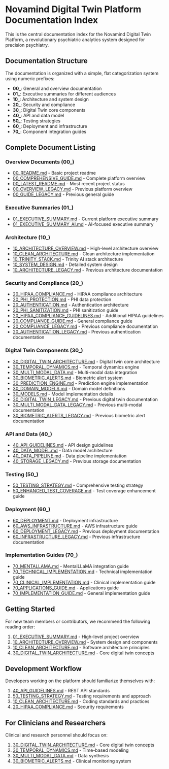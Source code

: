 # Novamind Digital Twin Platform Documentation Index

This is the central documentation index for the Novamind Digital Twin Platform, a revolutionary psychiatric analytics system designed for precision psychiatry.

## Documentation Structure

The documentation is organized with a simple, flat categorization system using numeric prefixes:

- **00_**: General and overview documentation
- **01_**: Executive summaries for different audiences
- **10_**: Architecture and system design
- **20_**: Security and compliance 
- **30_**: Digital Twin core components
- **40_**: API and data model
- **50_**: Testing strategies
- **60_**: Deployment and infrastructure
- **70_**: Component integration guides

## Complete Document Listing

### Overview Documents (00_)

- [00_README.md](00_README.md) - Basic project readme
- [00_COMPREHENSIVE_GUIDE.md](00_COMPREHENSIVE_GUIDE.md) - Complete platform overview
- [00_LATEST_README.md](00_LATEST_README.md) - Most recent project status
- [00_OVERVIEW_LEGACY.md](00_OVERVIEW_LEGACY.md) - Previous platform overview
- [00_GUIDE_LEGACY.md](00_GUIDE_LEGACY.md) - Previous general guide

### Executive Summaries (01_)

- [01_EXECUTIVE_SUMMARY.md](01_EXECUTIVE_SUMMARY.md) - Current platform executive summary
- [01_EXECUTIVE_SUMMARY_AI.md](01_EXECUTIVE_SUMMARY_AI.md) - AI-focused executive summary

### Architecture (10_)

- [10_ARCHITECTURE_OVERVIEW.md](10_ARCHITECTURE_OVERVIEW.md) - High-level architecture overview
- [10_CLEAN_ARCHITECTURE.md](10_CLEAN_ARCHITECTURE.md) - Clean architecture implementation
- [10_TRINITY_STACK.md](10_TRINITY_STACK.md) - Trinity AI stack architecture
- [10_SYSTEM_DESIGN.md](10_SYSTEM_DESIGN.md) - Detailed system design
- [10_ARCHITECTURE_LEGACY.md](10_ARCHITECTURE_LEGACY.md) - Previous architecture documentation

### Security and Compliance (20_)

- [20_HIPAA_COMPLIANCE.md](20_HIPAA_COMPLIANCE.md) - HIPAA compliance architecture
- [20_PHI_PROTECTION.md](20_PHI_PROTECTION.md) - PHI data protection 
- [20_AUTHENTICATION.md](20_AUTHENTICATION.md) - Authentication architecture
- [20_PHI_SANITIZATION.md](20_PHI_SANITIZATION.md) - PHI sanitization guide
- [20_HIPAA_COMPLIANCE_GUIDELINES.md](20_HIPAA_COMPLIANCE_GUIDELINES.md) - Additional HIPAA guidelines
- [20_COMPLIANCE_GUIDE.md](20_COMPLIANCE_GUIDE.md) - General compliance guide
- [20_COMPLIANCE_LEGACY.md](20_COMPLIANCE_LEGACY.md) - Previous compliance documentation
- [20_AUTHENTICATION_LEGACY.md](20_AUTHENTICATION_LEGACY.md) - Previous authentication documentation

### Digital Twin Components (30_)

- [30_DIGITAL_TWIN_ARCHITECTURE.md](30_DIGITAL_TWIN_ARCHITECTURE.md) - Digital twin core architecture
- [30_TEMPORAL_DYNAMICS.md](30_TEMPORAL_DYNAMICS.md) - Temporal dynamics engine
- [30_MULTI_MODAL_DATA.md](30_MULTI_MODAL_DATA.md) - Multi-modal data integration
- [30_BIOMETRIC_ALERTS.md](30_BIOMETRIC_ALERTS.md) - Biometric alert system
- [30_PREDICTION_ENGINE.md](30_PREDICTION_ENGINE.md) - Prediction engine implementation
- [30_DOMAIN_MODELS.md](30_DOMAIN_MODELS.md) - Domain model definitions
- [30_MODELS.md](30_MODELS.md) - Model implementation details
- [30_DIGITAL_TWIN_LEGACY.md](30_DIGITAL_TWIN_LEGACY.md) - Previous digital twin documentation
- [30_MULTI_MODAL_DATA_LEGACY.md](30_MULTI_MODAL_DATA_LEGACY.md) - Previous multi-modal documentation
- [30_BIOMETRIC_ALERTS_LEGACY.md](30_BIOMETRIC_ALERTS_LEGACY.md) - Previous biometric alert documentation

### API and Data (40_)

- [40_API_GUIDELINES.md](40_API_GUIDELINES.md) - API design guidelines
- [40_DATA_MODEL.md](40_DATA_MODEL.md) - Data model architecture
- [40_DATA_PIPELINE.md](40_DATA_PIPELINE.md) - Data pipeline implementation
- [40_STORAGE_LEGACY.md](40_STORAGE_LEGACY.md) - Previous storage documentation

### Testing (50_)

- [50_TESTING_STRATEGY.md](50_TESTING_STRATEGY.md) - Comprehensive testing strategy
- [50_ENHANCED_TEST_COVERAGE.md](50_ENHANCED_TEST_COVERAGE.md) - Test coverage enhancement guide

### Deployment (60_)

- [60_DEPLOYMENT.md](60_DEPLOYMENT.md) - Deployment infrastructure
- [60_AWS_INFRASTRUCTURE.md](60_AWS_INFRASTRUCTURE.md) - AWS infrastructure guide
- [60_DEPLOYMENT_LEGACY.md](60_DEPLOYMENT_LEGACY.md) - Previous deployment documentation
- [60_INFRASTRUCTURE_LEGACY.md](60_INFRASTRUCTURE_LEGACY.md) - Previous infrastructure documentation

### Implementation Guides (70_)

- [70_MENTALLAMA.md](70_MENTALLAMA.md) - MentalLLaMA integration guide
- [70_TECHNICAL_IMPLEMENTATION.md](70_TECHNICAL_IMPLEMENTATION.md) - Technical implementation guide
- [70_CLINICAL_IMPLEMENTATION.md](70_CLINICAL_IMPLEMENTATION.md) - Clinical implementation guide
- [70_APPLICATIONS_GUIDE.md](70_APPLICATIONS_GUIDE.md) - Applications guide
- [70_IMPLEMENTATION_GUIDE.md](70_IMPLEMENTATION_GUIDE.md) - General implementation guide

## Getting Started

For new team members or contributors, we recommend the following reading order:

1. [01_EXECUTIVE_SUMMARY.md](01_EXECUTIVE_SUMMARY.md) - High-level project overview
2. [10_ARCHITECTURE_OVERVIEW.md](10_ARCHITECTURE_OVERVIEW.md) - System design and components
3. [10_CLEAN_ARCHITECTURE.md](10_CLEAN_ARCHITECTURE.md) - Software architecture principles
4. [30_DIGITAL_TWIN_ARCHITECTURE.md](30_DIGITAL_TWIN_ARCHITECTURE.md) - Core digital twin concepts

## Development Workflow

Developers working on the platform should familiarize themselves with:

1. [40_API_GUIDELINES.md](40_API_GUIDELINES.md) - REST API standards
2. [50_TESTING_STRATEGY.md](50_TESTING_STRATEGY.md) - Testing requirements and approach
3. [10_CLEAN_ARCHITECTURE.md](10_CLEAN_ARCHITECTURE.md) - Coding standards and practices
4. [20_HIPAA_COMPLIANCE.md](20_HIPAA_COMPLIANCE.md) - Security requirements

## For Clinicians and Researchers

Clinical and research personnel should focus on:

1. [30_DIGITAL_TWIN_ARCHITECTURE.md](30_DIGITAL_TWIN_ARCHITECTURE.md) - Core digital twin concepts
2. [30_TEMPORAL_DYNAMICS.md](30_TEMPORAL_DYNAMICS.md) - Time-based modeling
3. [30_MULTI_MODAL_DATA.md](30_MULTI_MODAL_DATA.md) - Data synthesis
4. [30_BIOMETRIC_ALERTS.md](30_BIOMETRIC_ALERTS.md) - Clinical monitoring system